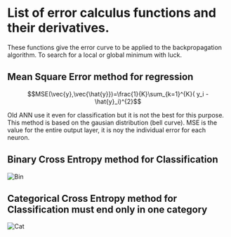 # List of error calculus functions and their derivatives. 
These functions give the error curve to be applied to the backpropagation algorithm. To search for a local or global minimum with luck. 

## Mean Square Error method for regression

 $$MSE(\vec{y},\vec{\hat{y}})=\frac{1}{K}\sum_{k=1}^{K}( y_i - \hat{y}_i)^{2}$$
 
Old ANN use it even for classification but it is not the best for this purpose.
This method is based on the gausian distribution (bell curve).
MSE is the value for the entire output layer, it is noy the individual error for each neuron.

## Binary Cross Entropy method for Classification

![Bin](https://latex.codecogs.com/svg.image?&space;BinaryCrossEntropy(\vec{y},\vec{\hat{y}})=\frac{1}{K}\sum_{k=1}^{K}{y_i\log_{e}\hat{y}_i&plus;(1-y_i)\log_{e}(1-y_i)})

## Categorical Cross Entropy method for Classification must end only in one category 

![Cat](https://latex.codecogs.com/svg.image?&space;CategoricalCrossEntropy(\vec{y},\vec{\hat{y}})=-\frac{1}{K}\sum_{c=1}^{C}\sum_{k=1}^{K}{y_c_k\log_{e}\hat{y}_i})
